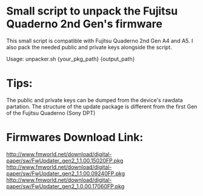 # Small script to unpack the Fujitsu Quaderno 2nd Gen's firmware
This small script is compatible with Fujitsu Quaderno 2nd Gen A4 and A5.
I also pack the needed public and private keys alongside the script.

Usage: unpacker.sh {your_pkg_path} {output_path} 

# Tips:
The public and private keys can be dumped from the device's rawdata partation.
The structure of the update package is different from the first Gen of the Fujitsu Quaderno (Sony DPT)

# Firmwares Download Link:
http://www.fmworld.net/download/digital-paper/sw/FwUpdater_gen2_1.1.00.15020FP.pkg
http://www.fmworld.net/download/digital-paper/sw/FwUpdater_gen2_1.1.00.09240FP.pkg
http://www.fmworld.net/download/digital-paper/sw/FwUpdater_gen2_1.0.00.17060FP.pkg
